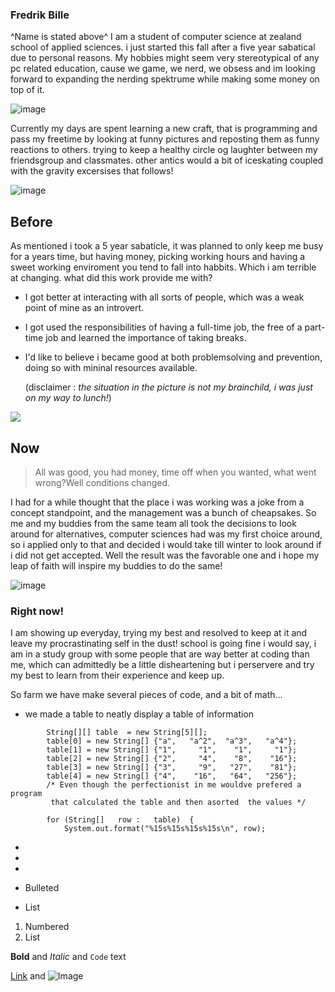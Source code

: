 ### Fredrik Bille
^Name is stated above^
I am a student of computer science at zealand school of applied sciences. i just started this fall after a five year sabatical due to personal reasons. My hobbies might seem very stereotypical of any pc related education, cause we game, we nerd, we obsess and im looking forward to expanding the nerding spektrume while making some money on top of it.


![image](https://media.discordapp.net/attachments/751336524452331520/753220728278482954/IMG_20200121_173613.jpg?width=200&height=200)



Currently my days are spent learning a new craft, that is programming and pass my freetime by looking at funny pictures and reposting them as funny reactions to others. trying to keep a healthy circle og laughter between my friendsgroup and classmates. other antics would a bit of iceskating coupled with the gravity excersises that follows!



![image](https://media.discordapp.net/attachments/751336524452331520/753220727527964712/Screenshot_20200510-115232.jpg?width=200&height=200) 


## Before

As mentioned i took a 5 year sabaticle, it was planned to only keep me busy for a years time, but having money, picking working hours
and having a sweet working enviroment you tend to fall into habbits. Which i am terrible at changing. what did this work provide me with?

 - I got better at interacting with all sorts of people, which was a weak point of mine as an introvert.
 
 - I got used the responsibilities of having a full-time job, the free of a part-time job and learned the importance of taking breaks.
 
 - I'd like to believe i became good at both problemsolving and prevention, doing so with mininal resources available.
 
   (disclaimer : *the situation in the picture is not my brainchild, i was just on my way to lunch!*)

![](https://media.discordapp.net/attachments/753265458047746199/753266089110143066/IMG_20190219_211545.jpg?width=200&height=250)

## Now

>All was good, you had money, time off when you wanted, what went wrong?Well conditions changed.

I had for a while thought that the place i was working was a joke from a concept standpoint, and the management was a bunch of cheapsakes.
So me and my buddies from the same team all took the decisions to look around for alternatives, computer sciences had was my first choice around, so i applied
only to that and decided i would take till winter to look around if i did not get accepted. Well the result was the favorable one and i hope my leap of faith
will inspire my buddies to do the same!


![image](https://cdn.discordapp.com/attachments/751336524452331520/753230652999991306/received_614055752555455.gif)

### Right now!

I am showing up everyday, trying my best and resolved to keep at it and leave my procrastinating self in the dust!
school is going fine i would say, i am in a study group with some people that are way better at coding than me, which can admittedly be a little disheartening
but i perservere and try my best to learn from their experience and keep up.

So farm we have make several pieces of code, and a bit of math...

- we made a table to neatly display a table of information
```
        String[][] table  = new String[5][];
        table[0] = new String[] {"a",   "a^2",  "a^3",   "a^4"};
        table[1] = new String[] {"1",     "1",    "1",     "1"};
        table[2] = new String[] {"2",     "4",    "8",    "16"};
        table[3] = new String[] {"3",     "9",   "27",    "81"};
        table[4] = new String[] {"4",    "16",   "64",   "256"};
        /* Even though the perfectionist in me wouldve prefered a program
         that calculated the table and then asorted  the values */

        for (String[]   row :   table)  {
            System.out.format("%15s%15s%15s%15s\n", row);
```
-

-

-

- Bulleted
- List

1. Numbered
2. List

**Bold** and _Italic_ and `Code` text

[Link](url) and ![Image](src)
